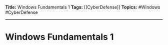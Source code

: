 **Title:** Windows Fundamentals 1
**Tags:** [[CyberDefense]]
**Topics:** #Windows #CyberDefense 

---
# Windows Fundamentals 1
